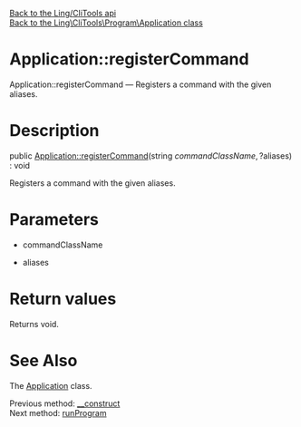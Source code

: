 [Back to the Ling/CliTools api](https://github.com/lingtalfi/CliTools/blob/master/doc/api/Ling/CliTools.md)<br>
[Back to the Ling\CliTools\Program\Application class](https://github.com/lingtalfi/CliTools/blob/master/doc/api/Ling/CliTools/Program/Application.md)


Application::registerCommand
================



Application::registerCommand — Registers a command with the given aliases.




Description
================


public [Application::registerCommand](https://github.com/lingtalfi/CliTools/blob/master/doc/api/Ling/CliTools/Program/Application/registerCommand.md)(string $commandClassName, ?$aliases) : void




Registers a command with the given aliases.




Parameters
================


- commandClassName

    

- aliases

    


Return values
================

Returns void.








See Also
================

The [Application](https://github.com/lingtalfi/CliTools/blob/master/doc/api/Ling/CliTools/Program/Application.md) class.

Previous method: [__construct](https://github.com/lingtalfi/CliTools/blob/master/doc/api/Ling/CliTools/Program/Application/__construct.md)<br>Next method: [runProgram](https://github.com/lingtalfi/CliTools/blob/master/doc/api/Ling/CliTools/Program/Application/runProgram.md)<br>

